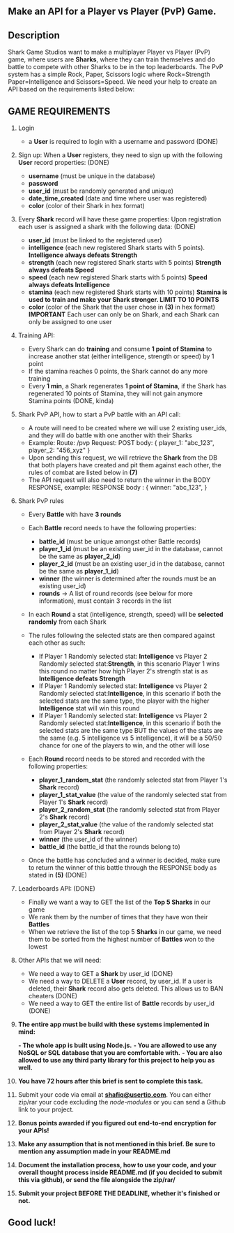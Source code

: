 ## Make an API for a Player vs Player (PvP) Game.

## Description
Shark Game Studios want to make a multiplayer Player vs Player (PvP) game, where users are **Sharks**, where they can train themselves and do battle to compete with other Sharks to be in the top leaderboards. The PvP system has a simple Rock, Paper, Scissors logic where Rock=Strength Paper=Intelligence and Scissors=Speed. We need your help to create an API based on the requirements listed below:

## GAME REQUIREMENTS
1. Login
   - a **User** is required to login with a username and password (DONE)
2. Sign up: When a **User** registers, they need to sign up with the following **User** record properties: (DONE)
   - **username** (must be unique in the database)
   - **password**
   - **user_id** (must be randomly generated and unique)
   - **date_time_created** (date and time where user was registered)
   - **color** (color of their Shark in hex format)
3. Every **Shark** record will have these game properties: Upon registration each user is assigned a shark with the following data: (DONE)
   - **user_id** (must be linked to the registered user)
   - **intelligence** (each new registered Shark starts with 5 points). **Intelligence always defeats Strength**
   - **strength** (each new registered Shark starts with 5 points)      **Strength always defeats Speed**
   - **speed** (each new registered Shark starts with 5 points)         **Speed always defeats Intelligence**
   - **stamina** (each new registered Shark starts with 10 points)       **Stamina is used to train and make your Shark stronger. LIMIT TO 10 POINTS**
   - **color** (color of the Shark that the user chose in **(3)** in hex format)
   **IMPORTANT** Each user can only be on Shark, and each Shark can only be assigned to one user
4. Training API:
   - Every Shark can do **training** and consume **1 point of Stamina** to increase another stat (either intelligence, strength or speed) by 1 point
   - If the stamina reaches 0 points, the Shark cannot do any more training
   - Every **1 min**, a Shark regenerates **1 point of Stamina**, if the Shark has regenerated 10 points of Stamina, they will not gain anymore Stamina points (DONE, kinda)
5. Shark PvP API, how to start a PvP battle with an API call:
   - A route will need to be created where we will use 2 existing user_ids, and they will do battle with one another with their Sharks
   - Example: 
    Route: /pvp
    Request: POST
    body: {
      player_1: "abc_123",
      player_2: "456_xyz"
    }
   - Upon sending this request, we will retrieve the **Shark** from the DB that both players have created and pit them against each other, the rules of combat are listed below in **(7)**
   - The API request will also need to return the winner in the BODY RESPONSE, example:
   RESPONSE body : {
     winner: "abc_123",
   }
6. Shark PvP rules
   - Every **Battle** with have **3 rounds**
   - Each **Battle** record needs to have the following properties:
      - **battle_id** (must be unique amongst other Battle records)
      - **player_1_id** (must be an existing user_id in the database, cannot be the same as **player_2_id**)
      - **player_2_id** (must be an existing user_id in the database, cannot be the same as **player_1_id**)
      - **winner**      (the winner is determined after the rounds must be an existing user_id)
      - **rounds** -> A list of round records (see below for more information), must contain 3 records in the list
   - In each **Round** a stat (intelligence, strength, speed) will be **selected randomly** from each Shark
   - The rules following the selected stats are then compared against each other as such:
      - If Player 1 Randomly selected stat: **Intelligence** vs Player 2 Randomly selected stat:**Strength**, in this scenario Player 1 wins this round no matter how high Player 2's strength stat is as **Intelligence defeats Strength**
      - If Player 1 Randomly selected stat: **Intelligence** vs Player 2 Randomly selected stat:**Intelligence**, in this scenario if both the selected stats are the same type, the player with the higher **Intelligence** stat will win this round
      - If Player 1 Randomly selected stat: **Intelligence** vs Player 2 Randomly selected stat:**Intelligence**, in this scenario if both the selected stats are the same type BUT the values of the stats are the same (e.g. 5 intelligence vs 5 intelligence), it will be a 50/50 chance for one of the players to win, and the other will lose
      
   - Each **Round** record needs to be stored and recorded with the following properties:
      - **player_1_random_stat**  (the randomly selected stat from Player 1's **Shark** record)
      - **player_1_stat_value**   (the value of the randomly selected stat from Player 1's **Shark** record)
      - **player_2_random_stat**  (the randomly selected stat from Player 2's **Shark** record)
      - **player_2_stat_value**   (the value of the randomly selected stat from Player 2's **Shark** record)
      - **winner**                (the user_id of the winner)
      - **battle_id**             (the battle_id that the rounds belong to)

   - Once the battle has concluded and a winner is decided, make sure to return the winner of this battle through the RESPONSE body as stated in **(5)**
 (DONE)
7. Leaderboards API: (DONE)
   - Finally we want a way to GET the list of the **Top 5 Sharks** in our game
   - We rank them by the number of times that they have won their **Battles**
   - When we retrieve the list of the top 5 **Sharks** in our game, we need them to be sorted from the highest number of **Battles** won to the lowest
8. Other APIs that we will need:
   - We need a way to GET a **Shark** by user_id (DONE)
   - We need a way to DELETE a **User** record, by user_id. If a user is deleted, their **Shark** record also gets deleted. This allows us to BAN cheaters (DONE)
   - We need a way to GET the entire list of **Battle** records by user_id (DONE)

9. **The entire app must be build with these systems implemented in mind:**

    **- The whole app is built using Node.js.**
    **- You are allowed to use any NoSQL or SQL database that you are comfortable with.**
    **- You are also allowed to use any third party library for this project to help you as well.**

10. **You have 72 hours after this brief is sent to complete this task.**

11. Submit your code via email at **shafiq@usertip.com**. You can either zip/rar your code excluding the _node-modules_ or you can send a Github link to your project.

12. **Bonus points awarded if you figured out end-to-end encryption for your APIs!**

13. **Make any assumption that is not mentioned in this brief. Be sure to mention any assumption made in your README.md**

14. **Document the installation process, how to use your code, and your overall thought process inside README.md (if you decided to submit this via github), or send the file alongside the zip/rar/**

15. **Submit your project BEFORE THE DEADLINE, whether it's finished or not.**

## Good luck!
